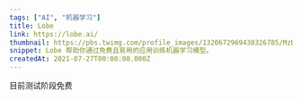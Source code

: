 ```yaml
---
tags: ["AI", "机器学习"]
title: Lobe
link: https://lobe.ai/
thumbnail: https://pbs.twimg.com/profile_images/1320672969438326785/MzDl5paI_400x400.jpg
snippet: Lobe 帮助你通过免费且易用的应用训练机器学习模型。
createdAt: 2021-07-27T00:00:00.000Z
---
```

目前测试阶段免费